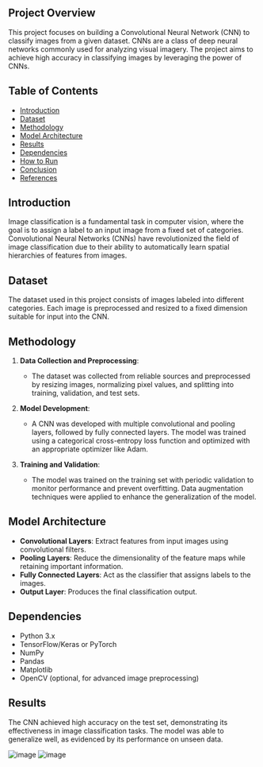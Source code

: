 ## Project Overview
This project focuses on building a Convolutional Neural Network (CNN) to classify images from a given dataset. CNNs are a class of deep neural networks commonly used for analyzing visual imagery. The project aims to achieve high accuracy in classifying images by leveraging the power of CNNs.

## Table of Contents
- [Introduction](#introduction)
- [Dataset](#dataset)
- [Methodology](#methodology)
- [Model Architecture](#model-architecture)
- [Results](#results)
- [Dependencies](#dependencies)
- [How to Run](#how-to-run)
- [Conclusion](#conclusion)
- [References](#references)

## Introduction
Image classification is a fundamental task in computer vision, where the goal is to assign a label to an input image from a fixed set of categories. Convolutional Neural Networks (CNNs) have revolutionized the field of image classification due to their ability to automatically learn spatial hierarchies of features from images.

## Dataset
The dataset used in this project consists of images labeled into different categories. Each image is preprocessed and resized to a fixed dimension suitable for input into the CNN.

## Methodology
1. **Data Collection and Preprocessing**:
   - The dataset was collected from reliable sources and preprocessed by resizing images, normalizing pixel values, and splitting into training, validation, and test sets.
   
2. **Model Development**:
   - A CNN was developed with multiple convolutional and pooling layers, followed by fully connected layers. The model was trained using a categorical cross-entropy loss function and optimized with an appropriate optimizer like Adam.

3. **Training and Validation**:
   - The model was trained on the training set with periodic validation to monitor performance and prevent overfitting. Data augmentation techniques were applied to enhance the generalization of the model.

## Model Architecture
- **Convolutional Layers**: Extract features from input images using convolutional filters.
- **Pooling Layers**: Reduce the dimensionality of the feature maps while retaining important information.
- **Fully Connected Layers**: Act as the classifier that assigns labels to the images.
- **Output Layer**: Produces the final classification output.


## Dependencies
- Python 3.x
- TensorFlow/Keras or PyTorch
- NumPy
- Pandas
- Matplotlib
- OpenCV (optional, for advanced image preprocessing)
  
## Results
The CNN achieved high accuracy on the test set, demonstrating its effectiveness in image classification tasks. The model was able to generalize well, as evidenced by its performance on unseen data.

![image](https://github.com/user-attachments/assets/8ebdcb72-b200-43bc-bfa5-e82be4ab06c0)
![image](https://github.com/user-attachments/assets/9d3042f6-f21b-406d-924b-652110607999)
